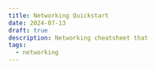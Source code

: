 ```yaml
---
title: Networking Quickstart
date: 2024-07-13
draft: true
description: Networking cheatsheet that 
tags:
  - networking
---
```

